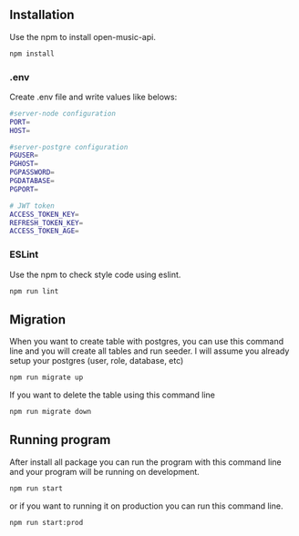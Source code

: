 ## Installation

Use the npm to install open-music-api.

```bash
npm install
```

### .env

Create .env file and write values like belows:

```bash
#server-node configuration
PORT=
HOST=

#server-postgre configuration
PGUSER=
PGHOST=
PGPASSWORD=
PGDATABASE=
PGPORT=

# JWT token
ACCESS_TOKEN_KEY=
REFRESH_TOKEN_KEY=
ACCESS_TOKEN_AGE=
```

### ESLint

Use the npm to check style code using eslint.

```bash
npm run lint
```

## Migration

When you want to create table with postgres, you can use this command line and you will create all tables and run seeder.
I will assume you already setup your postgres (user, role, database, etc)

```bash
npm run migrate up
```

If you want to delete the table using this command line

```bash
npm run migrate down
```

## Running program

After install all package you can run the program with this command line and your program will be running on development.

```bash
npm run start
```

or if you want to running it on production you can run this command line.

```bash
npm run start:prod
```
